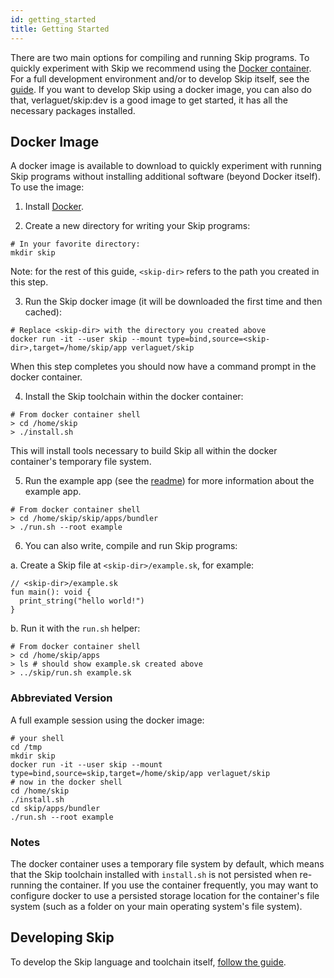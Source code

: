 ```yaml
---
id: getting_started
title: Getting Started
---
```


There are two main options for compiling and running Skip programs. To quickly experiment with Skip we recommend using the [Docker container](#docker-image). For a full development environment and/or to develop Skip itself, see the [guide](#developing-skip). If you want to develop Skip using a docker image, you can also do that, verlaguet/skip:dev is a good image to get started, it has all the necessary packages installed.

## Docker Image

A docker image is available to download to quickly experiment with running Skip programs without installing additional software (beyond Docker itself). To use the image:

1. Install [Docker](https://www.docker.com/).

2. Create a new directory for writing your Skip programs:

```
# In your favorite directory:
mkdir skip
```

Note: for the rest of this guide, `<skip-dir>` refers to the path you created in this step.

3. Run the Skip docker image (it will be downloaded the first time and then cached):

```
# Replace <skip-dir> with the directory you created above
docker run -it --user skip --mount type=bind,source=<skip-dir>,target=/home/skip/app verlaguet/skip
```

When this step completes you should now have a command prompt in the docker container.

4. Install the Skip toolchain within the docker container:

```
# From docker container shell
> cd /home/skip
> ./install.sh
```

This will install tools necessary to build Skip all within the docker container's temporary file system.

5. Run the example app (see the [readme](https://github.com/skiplang/skip/blob/master/apps/bundler/README.md)) for more information about the example app.

```
# From docker container shell
> cd /home/skip/skip/apps/bundler
> ./run.sh --root example
```

6. You can also write, compile and run Skip programs:

a. Create a Skip file at `<skip-dir>/example.sk`, for example:

```
// <skip-dir>/example.sk
fun main(): void {
  print_string("hello world!")
}
```

b. Run it with the `run.sh` helper:

```
# From docker container shell
> cd /home/skip/apps
> ls # should show example.sk created above
> ../skip/run.sh example.sk
```

### Abbreviated Version

A full example session using the docker image:

```
# your shell
cd /tmp
mkdir skip
docker run -it --user skip --mount type=bind,source=skip,target=/home/skip/app verlaguet/skip
# now in the docker shell
cd /home/skip
./install.sh
cd skip/apps/bundler
./run.sh --root example
```

### Notes

The docker container uses a temporary file system by default, which means that the Skip toolchain installed with `install.sh` is not persisted when re-running the container. If you use the container frequently, you may want to configure docker to use a persisted storage location for the container's file system (such as a folder on your main operating system's file system).

## Developing Skip

To develop the Skip language and toolchain itself, [follow the guide](https://github.com/skiplang/skip/blob/master/docs/developer/README-cmake.md).
